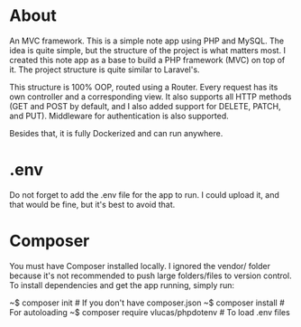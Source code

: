 # About

An MVC framework. This is a simple note app using PHP and MySQL. The idea is quite simple, but the structure of the project is what matters most. I created this note app as a base to build a PHP framework (MVC) on top of it. The project structure is quite similar to Laravel's.

This structure is 100% OOP, routed using a Router. Every request has its own controller and a corresponding view. It also supports all HTTP methods (GET and POST by default, and I also added support for DELETE, PATCH, and PUT). Middleware for authentication is also supported.

Besides that, it is fully Dockerized and can run anywhere.
# .env

Do not forget to add the .env file for the app to run. I could upload it, and that would be fine, but it's best to avoid that.
# Composer

You must have Composer installed locally. I ignored the vendor/ folder because it's not recommended to push large folders/files to version control. To install dependencies and get the app running, simply run:

~$ composer init                        # If you don't have composer.json
~$ composer install                     # For autoloading
~$ composer require vlucas/phpdotenv    # To load .env files
